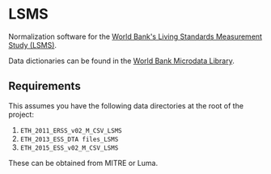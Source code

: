 # LSMS
Normalization software for the [World Bank's Living Standards Measurement Study (LSMS)](https://www.worldbank.org/en/programs/lsms).

Data dictionaries can be found in the [World Bank Microdata Library](https://microdata.worldbank.org/index.php/catalog/2783).

## Requirements

This assumes you have the following data directories at the root of the project:

1. `ETH_2011_ERSS_v02_M_CSV_LSMS`
2. `ETH_2013_ESS_DTA files_LSMS`
3. `ETH_2015_ESS_v02_M_CSV_LSMS`

These can be obtained from MITRE or Luma.